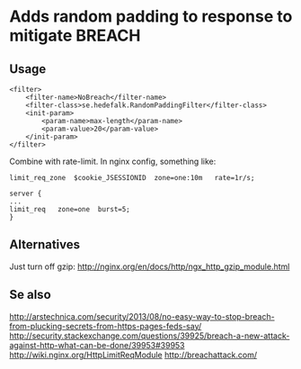 # Adds random padding to response to mitigate BREACH

## Usage

```
<filter>
	<filter-name>NoBreach</filter-name>
	<filter-class>se.hedefalk.RandomPaddingFilter</filter-class>
	<init-param>
		<param-name>max-length</param-name>
		<param-value>20</param-value>
	</init-param>
</filter>

```


Combine with rate-limit. In nginx config, something like:

```
limit_req_zone  $cookie_JSESSIONID  zone=one:10m   rate=1r/s;

server {
...
limit_req   zone=one  burst=5;
}
```

## Alternatives

Just turn off gzip:
http://nginx.org/en/docs/http/ngx_http_gzip_module.html


## Se also
http://arstechnica.com/security/2013/08/no-easy-way-to-stop-breach-from-plucking-secrets-from-https-pages-feds-say/
http://security.stackexchange.com/questions/39925/breach-a-new-attack-against-http-what-can-be-done/39953#39953
http://wiki.nginx.org/HttpLimitReqModule
http://breachattack.com/
